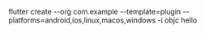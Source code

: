 flutter create --org com.example --template=plugin --platforms=android,ios,linux,macos,windows -i objc hello
